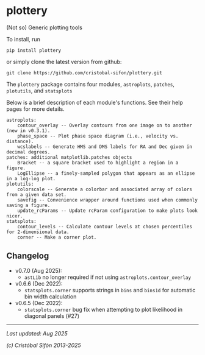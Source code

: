 # plottery
(Not so) Generic plotting tools

To install, run

    pip install plottery

or simply clone the latest version from github:

    git clone https://github.com/cristobal-sifon/plottery.git

The `plottery` package contains four modules, `astroplots`, `patches`, 
`plotutils`, and `statsplots`

Below is a brief description of each module's functions. See their help pages for more details.

    astroplots:
        contour_overlay -- Overlay contours from one image on to another (new in v0.3.1).
        phase_space -- Plot phase space diagram (i.e., velocity vs. distance).
        wcslabels -- Generate HMS and DMS labels for RA and Dec given in decimal degrees.
    patches: additional matplotlib.patches objects
        Bracket -- a square bracket used to highlight a region in a figure.
        LogEllipse -- a finely-sampled polygon that appears as an ellipse in a log-log plot.
    plotutils:
        colorscale -- Generate a colorbar and associated array of colors from a given data set.
        savefig -- Convenience wrapper around functions used when commonly saving a figure.
        update_rcParams -- Update rcParam configuration to make plots look nicer.
    statsplots:
        contour_levels -- Calculate contour levels at chosen percentiles for 2-dimensional data.
        corner -- Make a corner plot.


## Changelog

* v0.7.0 (Aug 2025):
    - `astLib` no longer required if not using `astroplots.contour_overlay`
* v0.6.6 (Dec 2022):
    - `statsplots.corner` supports strings in `bins` and `bins1d` for automatic bin width calculation
* v0.6.5 (Dec 2022):
    - `statsplots.corner` bug fix when attempting to plot likelihood in diagonal panels (#27)


---
*Last updated: Aug 2025*

*(c) Cristóbal Sifón 2013-2025*
